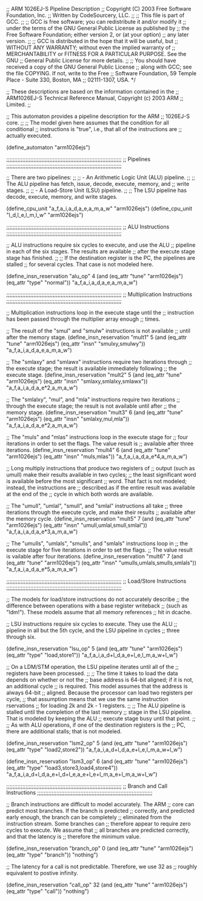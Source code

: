 ;; ARM 1026EJ-S Pipeline Description
;; Copyright (C) 2003 Free Software Foundation, Inc.
;; Written by CodeSourcery, LLC.
;;
;; This file is part of GCC.
;;
;; GCC is free software; you can redistribute it and/or modify it
;; under the terms of the GNU General Public License as published by
;; the Free Software Foundation; either version 2, or (at your option)
;; any later version.
;;
;; GCC is distributed in the hope that it will be useful, but
;; WITHOUT ANY WARRANTY; without even the implied warranty of
;; MERCHANTABILITY or FITNESS FOR A PARTICULAR PURPOSE.  See the GNU
;; General Public License for more details.
;;
;; You should have received a copy of the GNU General Public License
;; along with GCC; see the file COPYING.  If not, write to the Free
;; Software Foundation, 59 Temple Place - Suite 330, Boston, MA
;; 02111-1307, USA.  */

;; These descriptions are based on the information contained in the
;; ARM1026EJ-S Technical Reference Manual, Copyright (c) 2003 ARM
;; Limited.
;;

;; This automaton provides a pipeline description for the ARM
;; 1026EJ-S core.
;;
;; The model given here assumes that the condition for all conditional
;; instructions is "true", i.e., that all of the instructions are
;; actually executed.

(define_automaton "arm1026ejs")

;;;;;;;;;;;;;;;;;;;;;;;;;;;;;;;;;;;;;;;;;;;;;;;;;;;;;;;;;;;;;;;;;;;;;;;;
;; Pipelines
;;;;;;;;;;;;;;;;;;;;;;;;;;;;;;;;;;;;;;;;;;;;;;;;;;;;;;;;;;;;;;;;;;;;;;;;

;; There are two pipelines:
;; 
;; - An Arithmetic Logic Unit (ALU) pipeline.
;;
;;   The ALU pipeline has fetch, issue, decode, execute, memory, and
;;   write stages.
;;
;; - A Load-Store Unit (LSU) pipeline.
;;
;;   The LSU pipeline has decode, execute, memory, and write stages.

(define_cpu_unit "a_f,a_i,a_d,a_e,a_m,a_w" "arm1026ejs")
(define_cpu_unit "l_d,l_e,l_m,l_w" "arm1026ejs")

;;;;;;;;;;;;;;;;;;;;;;;;;;;;;;;;;;;;;;;;;;;;;;;;;;;;;;;;;;;;;;;;;;;;;;;;
;; ALU Instructions
;;;;;;;;;;;;;;;;;;;;;;;;;;;;;;;;;;;;;;;;;;;;;;;;;;;;;;;;;;;;;;;;;;;;;;;;

;; ALU instructions require six cycles to execute, and use the ALU
;; pipeline in each of the six stages.  The results are available
;; after the execute stage stage has finished.
;;
;; If the destination register is the PC, the pipelines are stalled
;; for several cycles.  That case is not modeled here.

(define_insn_reservation "alu_op" 4 
 (and (eq_attr "tune" "arm1026ejs")
      (eq_attr "type" "normal"))
 "a_f,a_i,a_d,a_e,a_m,a_w")

;;;;;;;;;;;;;;;;;;;;;;;;;;;;;;;;;;;;;;;;;;;;;;;;;;;;;;;;;;;;;;;;;;;;;;;;
;; Multiplication Instructions
;;;;;;;;;;;;;;;;;;;;;;;;;;;;;;;;;;;;;;;;;;;;;;;;;;;;;;;;;;;;;;;;;;;;;;;;

;; Multiplication instructions loop in the execute stage until the
;; instruction has been passed through the multiplier array enough
;; times.

;; The result of the "smul" and "smulw" instructions is not available
;; until after the memory stage.
(define_insn_reservation "mult1" 5
 (and (eq_attr "tune" "arm1026ejs")
      (eq_attr "insn" "smulxy,smulwy"))
 "a_f,a_i,a_d,a_e,a_m,a_w")

;; The "smlaxy" and "smlawx" instructions require two iterations through
;; the execute stage; the result is available immediately following
;; the execute stage.
(define_insn_reservation "mult2" 5
 (and (eq_attr "tune" "arm1026ejs")
      (eq_attr "insn" "smlaxy,smlalxy,smlawx"))
 "a_f,a_i,a_d,a_e*2,a_m,a_w")

;; The "smlalxy", "mul", and "mla" instructions require two iterations
;; through the execute stage; the result is not available until after
;; the memory stage.
(define_insn_reservation "mult3" 6
 (and (eq_attr "tune" "arm1026ejs")
      (eq_attr "insn" "smlalxy,mul,mla"))
 "a_f,a_i,a_d,a_e*2,a_m,a_w")

;; The "muls" and "mlas" instructions loop in the execute stage for
;; four iterations in order to set the flags.  The value result is
;; available after three iterations.
(define_insn_reservation "mult4" 6
 (and (eq_attr "tune" "arm1026ejs")
      (eq_attr "insn" "muls,mlas"))
 "a_f,a_i,a_d,a_e*4,a_m,a_w")

;; Long multiply instructions that produce two registers of
;; output (such as umull) make their results available in two cycles;
;; the least significant word is available before the most significant
;; word.  That fact is not modeled; instead, the instructions are
;; described.as if the entire result was available at the end of the
;; cycle in which both words are available.

;; The "umull", "umlal", "smull", and "smlal" instructions all take
;; three iterations through the execute cycle, and make their results
;; available after the memory cycle.
(define_insn_reservation "mult5" 7
 (and (eq_attr "tune" "arm1026ejs")
      (eq_attr "insn" "umull,umlal,smull,smlal"))
 "a_f,a_i,a_d,a_e*3,a_m,a_w")

;; The "umulls", "umlals", "smulls", and "smlals" instructions loop in
;; the execute stage for five iterations in order to set the flags.
;; The value result is vailable after four iterations.
(define_insn_reservation "mult6" 7
 (and (eq_attr "tune" "arm1026ejs")
      (eq_attr "insn" "umulls,umlals,smulls,smlals"))
 "a_f,a_i,a_d,a_e*5,a_m,a_w")

;;;;;;;;;;;;;;;;;;;;;;;;;;;;;;;;;;;;;;;;;;;;;;;;;;;;;;;;;;;;;;;;;;;;;;;;
;; Load/Store Instructions
;;;;;;;;;;;;;;;;;;;;;;;;;;;;;;;;;;;;;;;;;;;;;;;;;;;;;;;;;;;;;;;;;;;;;;;;

;; The models for load/store instructions do not accurately describe
;; the difference between operations with a base register writeback
;; (such as "ldm!").  These models assume that all memory references
;; hit in dcache.

;; LSU instructions require six cycles to execute.  They use the ALU
;; pipeline in all but the 5th cycle, and the LSU pipeline in cycles
;; three through six.

(define_insn_reservation "lsu_op" 5
 (and (eq_attr "tune" "arm1026ejs")
      (eq_attr "type" "load,store1"))
 "a_f,a_i,a_d+l_d,a_e+l_e,l_m,a_w+l_w")

;; On a LDM/STM operation, the LSU pipeline iterates until all of the
;; registers have been processed.
;;
;; The time it takes to load the data depends on whether or not the
;; base address is 64-bit aligned; if it is not, an additional cycle
;; is required.  This model assumes that the address is always 64-bit
;; aligned.  Because the processor can load two registers per cycle,
;; that assumption means that we use the same instruction rservations
;; for loading 2k and 2k - 1 registers.
;;
;; The ALU pipeline is stalled until the completion of the last memory
;; stage in the LSU pipeline.  That is modeled by keeping the ALU
;; execute stage busy until that point.
;;
;; As with ALU operations, if one of the destination registers is the
;; PC, there are additional stalls; that is not modeled.

(define_insn_reservation "lsm2_op" 5
 (and (eq_attr "tune" "arm1026ejs")
      (eq_attr "type" "load2,store2"))
 "a_f,a_i,a_d+l_d,a_e+l_e,l_m,a_w+l_w")

(define_insn_reservation "lsm3_op" 6
 (and (eq_attr "tune" "arm1026ejs")
      (eq_attr "type" "load3,store3,load4,store4"))
 "a_f,a_i,a_d+l_d,a_e+l_d+l_e,a_e+l_e+l_m,a_e+l_m,a_w+l_w")

;;;;;;;;;;;;;;;;;;;;;;;;;;;;;;;;;;;;;;;;;;;;;;;;;;;;;;;;;;;;;;;;;;;;;;;;
;; Branch and Call Instructions
;;;;;;;;;;;;;;;;;;;;;;;;;;;;;;;;;;;;;;;;;;;;;;;;;;;;;;;;;;;;;;;;;;;;;;;;

;; Branch instructions are difficult to model accurately.  The ARM
;; core can predict most branches.  If the branch is predicted
;; correctly, and predicted early enough, the branch can be completely
;; eliminated from the instruction stream.  Some branches can
;; therefore appear to require zero cycles to execute.  We assume that
;; all branches are predicted correctly, and that the latency is
;; therefore the minimum value.

(define_insn_reservation "branch_op" 0
 (and (eq_attr "tune" "arm1026ejs")
      (eq_attr "type" "branch"))
 "nothing")

;; The latency for a call is not predictable.  Therefore, we use 32 as
;; roughly equivalent to postive infinity.

(define_insn_reservation "call_op" 32
 (and (eq_attr "tune" "arm1026ejs")
      (eq_attr "type" "call"))
 "nothing")
